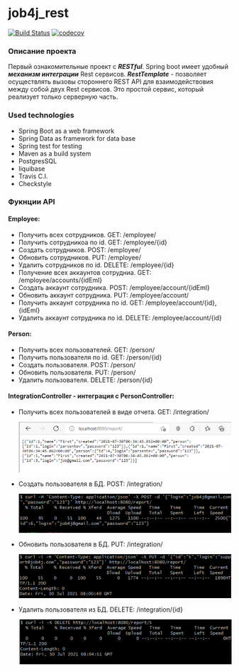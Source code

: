 # job4j_rest
[![Build Status](https://travis-ci.org/dmitriyermoshin19/job4j_rest.svg?branch=main)](https://travis-ci.org/dmitriyermoshin19/job4j_rest)
[![codecov](https://codecov.io/gh/dmitriyermoshin19/job4j_rest/branch/main/graph/badge.svg)](https://codecov.io/gh/dmitriyermoshin19/job4j_rest)

### Описание проекта
Первый ознакомительные проект с ***RESTful***. Spring boot имеет удобный ***механизм интеграции*** Rest сервисов. ***RestTemplate*** - позволяет осуществлять вызовы стороннего REST API для взаимодействовия между собой двух Rest сервисов.
Это простой сервис, который реализует только серверную часть.


### Used technologies
- Spring Boot as a web framework
- Spring Data as framework for data base
- Spring test for testing
- Maven as a build system
- PostgresSQL
- liquibase
- Travis C.I.
- Checkstyle

### Фукнции API
#### Employee:
- Получить всех сотрудников. GET: /employee/
- Получить сотрудникоа по id. GET: /employee/{id}
- Создать сотрудников. POST: /employee/
- Обновить сотрудников. PUT: /employee/
- Удалить сотрудников по id. DELETE: /employee/{id}
- Получение всех аккаунтов сотрудниа. GET: /employee/accounts/{idEml}
- Создать аккаунт сотрудника. POST: /employee/account/{idEml}
- Обновить аккаунт сотрудника. PUT: /employee/account/
- Получить аккаунт сотрудника по id. GET: /employee/account/{id},{idEml}
- Удалить аккаунт сотрудника по id. DELETE: /employee/account/{id}
#### Person:
- Получить всех пользователей. GET: /person/
- Получить пользователя по id. GET: /person/{id}
- Создать пользователя. POST: /person/
- Обновить пользователя. PUT: /person/
- Удалить пользователя. DELETE: /person/{id}

#### IntegrationController - интеграция с PersonController:
- Получить всех пользователей в виде отчета. GET: /integration/

  ![GitHub Logo](images/all.png)


- Создать пользователя в БД. POST: /integration/

  ![GitHub Logo](images/add.png)

- Обновить пользователя в БД. PUT: /integration/

  ![GitHub Logo](images/put.png)

- Удалить пользователя из БД. DELETE: /integration/{id}

  ![GitHub Logo](images/del.png)

